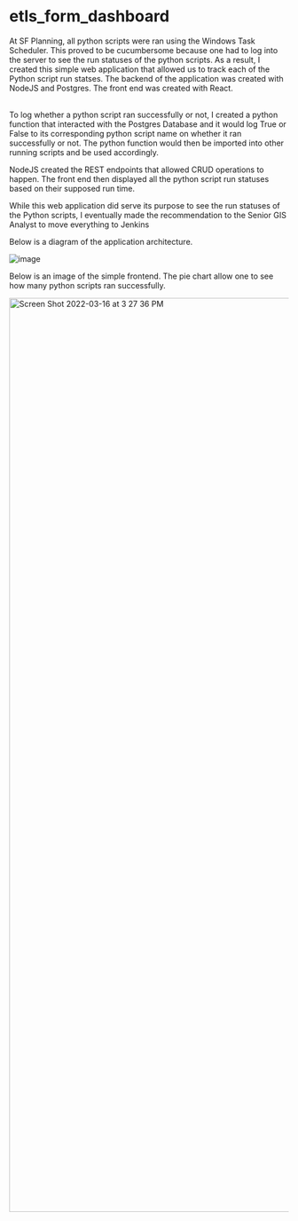 # etls_form_dashboard
At SF Planning, all python scripts were ran using the Windows Task Scheduler. This proved
to be cucumbersome because one had to log into the server to see the run statuses of
the python scripts. As a result, I created this simple web application that allowed
us to track each of the Python script run statses. The backend of the application was created with NodeJS
and Postgres. The front end was created with React. <br><br>

To log whether a python script ran successfully or not, I created a python function that
interacted with the Postgres Database and it would log True or False to its corresponding
python script name on whether it ran successfully or not. The python function would then be 
imported into other running scripts and be used accordingly. 

NodeJS created the REST endpoints that allowed CRUD operations to happen. The
front end then displayed all the python script run statuses based on their
supposed run time. 

While this web application did serve its purpose to see the run statuses of the Python scripts,
I eventually made the recommendation to the Senior GIS Analyst to move everything to Jenkins

Below is a diagram of the application architecture. 

![image](https://user-images.githubusercontent.com/31725260/158701710-0a3a1bfc-219d-4051-80de-3b8de75482ae.png)

Below is an image of the simple frontend. The pie chart allow one to see how many
python scripts ran successfully.

<img width="1648" alt="Screen Shot 2022-03-16 at 3 27 36 PM" src="https://user-images.githubusercontent.com/31725260/158702209-d1a1a9aa-58b5-48c0-ae6a-07c2b72402f5.png">
